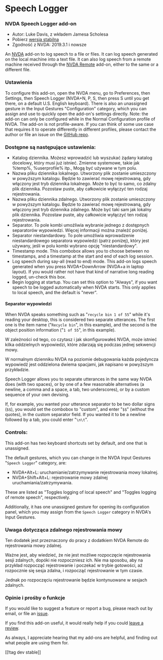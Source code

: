 # Speech Logger #

### NVDA Speech Logger add-on

* Autor: Luke Davis, z wkładem Jamesa Scholesa
* Pobierz [wersja stabilna][1]
* Zgodność z NVDA: 2019.3.1 i nowsze

An [NVDA][3] add-on to log speech to a file or files.  It can log speech
generated on the local machine into a text file.  It can also log speech
from a remote machine received through the [NVDA Remote][5] add-on, either
to the same or a different file.

### Ustawienia

To configure this add-on, open the NVDA menu, go to Preferences, then
Settings, then Speech Logger (NVDA+N, P, S, then press S until you get
there, on a default U.S. English keyboard).  There is also an unassigned
gesture in the Input Gestures "Configuration" category, which you can assign
and use to quickly open the add-on's settings directly.  Note: the add-on
can only be configured while in the Normal Configuration profile of NVDA.
The add-on is not profile-aware.  If you can think of some use case that
requires it to operate differently in different profiles, please contact the
author or file an issue on the [GitHub repo][2].

### Dostępne są następujące ustawienia:

* Katalog dziennika. Możesz wprowadzić lub wyszukać żądany katalog docelowy,
  który musi już istnieć. Zmienne systemowe, takie jak %temp%, %userprofile%
  itp., Mogą być używane w tym polu.
* Nazwa pliku dziennika lokalnego. Utworzony plik zostanie umieszczony w
  powyższym katalogu. Będzie to zawierać mowę rejestrowaną, gdy włączony
  jest tryb dziennika lokalnego. Może to być to samo, co zdalny plik
  dziennika. Pozostaw puste, aby całkowicie wyłączyć ten rodzaj
  rejestrowania.
* Nazwa pliku dziennika zdalnego. Utworzony plik zostanie umieszczony w
  powyższym katalogu. Będzie to zawierać mowę rejestrowaną, gdy włączony
  jest tryb dziennika zdalnego. Może być taki sam jak lokalny plik
  dziennika. Pozostaw puste, aby całkowicie wyłączyć ten rodzaj
  rejestrowania.
* Separator. To pole kombi umożliwia wybranie jednego z dostępnych
  separatorów wypowiedzi. Więcej informacji można znaleźć poniżej.
* Separator niestandardowy. To pole umożliwia wprowadzenie niestandardowego
  separatora wypowiedzi (patrz poniżej), który jest używany, jeśli w polu
  kombi wybrano opcję "niestandardowy".
* Timestamp mode. This combobox allows you to choose between no timestamps,
  and a timestamp at the start and end of each log session.
* Log speech during say-all (read to end) mode. This add-on logs speech
  generated when you press NVDA+DownArrow (NVDA+a in laptop layout). If you
  would rather not have that kind of narrative long reading logged, un-check
  this box.
* Begin logging at startup. You can set this option to "Always", if you want
  speech to be logged automatically when NVDA starts. This only applies to
  local speech, and the default is "never".

#### Separator wypowiedzi

When NVDA speaks something such as "`recycle bin 1 of 55`" while it's
reading your desktop, this is considered two separate utterances.  The first
one is the item name ("`Recycle bin`", in this example), and the second is
the object position information ("`1 of 55`", in this example).

W zależności od tego, co czytasz i jak skonfigurowałeś NVDA, może istnieć
kilka oddzielnych wypowiedzi, które zdarzają się podczas jednej sekwencji
mowy.

W normalnym dzienniku NVDA na poziomie debugowania każda pojedyncza
wypowiedź jest oddzielona dwiema spacjami, jak napisano w powyższym
przykładzie.

Speech Logger allows you to separate utterances in the same way NVDA does
(with two spaces), or by one of a few reasonable alternatives (a newline, a
comma and a space, a tab, two underscores), or by a custom sequence of your
own devising.

If, for example, you wanted your utterance separator to be two dollar signs
(`$$`), you would set the combobox to "custom", and enter "`$$`" (without
the quotes), in the custom separator field.  If you wanted it to be a
newline followed by a tab, you could enter "`\n\t`".

### Controls:

This add-on has two keyboard shortcuts set by default, and one that is
unassigned.

The default gestures, which you can change in the NVDA Input Gestures
"`Speech Logger`" category, are:

* NVDA+Alt+L: uruchamianie/zatrzymywanie rejestrowania mowy lokalnej.
* NVDA+Shift+Alt+L: rejestrowanie mowy zdalnej uruchamiania/zatrzymywania.

These are listed as "Toggles logging of local speech" and "Toggles logging
of remote speech", respectively.

Additionally, it has one unassigned gesture for opening its configuration
panel, which you may assign from the `Speech Logger` category in NVDA's
Input Gestures.

### Uwaga dotycząca zdalnego rejestrowania mowy

Ten dodatek jest przeznaczony do pracy z dodatkiem NVDA Remote do
rejestrowania mowy zdalnej.

Ważne jest, aby wiedzieć, że nie jest możliwe rozpoczęcie rejestrowania
sesji zdalnych, dopóki nie rozpoczniesz ich.  Nie ma sposobu, aby na
przykład rozpocząć rejestrowanie i poczekać w trybie gotowości, aż
rozpocznie się sesja zdalna, i rozpocząć rejestrowanie w tym czasie.

Jednak po rozpoczęciu rejestrowanie będzie kontynuowane w sesjach zdalnych.

### Opinie i prośby o funkcje

If you would like to suggest a feature or report a bug, please reach out by
email, or file an [issue][2].

If you find this add-on useful, it would really help if you could [leave a
review][4].

As always, I appreciate hearing that my add-ons are helpful, and finding out
what people are using them for.

[[!tag dev stable]]

[1]: https://www.nvaccess.org/addonStore/legacy?file=speechLogger

[2]: https://github.com/opensourcesys/speechLogger/issues/new

[3]: https://nvaccess.org/

[4]: https://github.com/nvaccess/addon-datastore/discussions/2636

[5]: https://nvdaremote.com/
